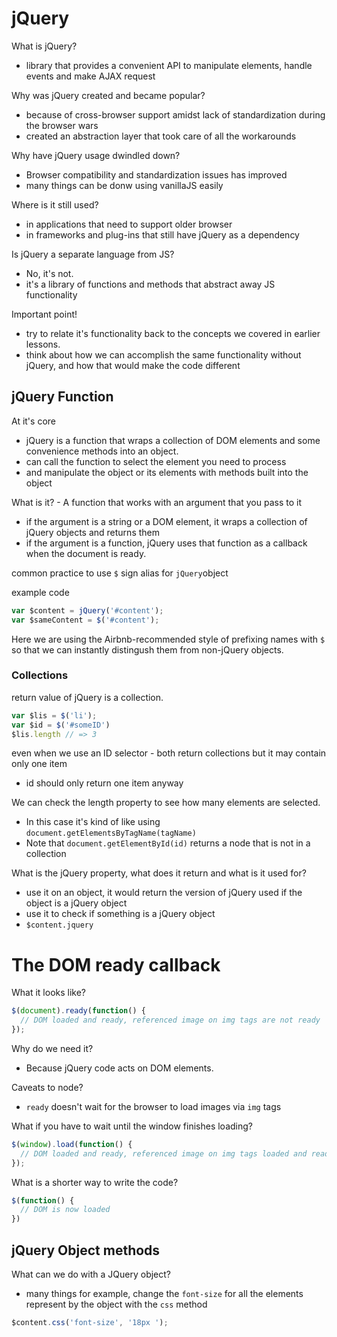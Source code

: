 # jQuery

What is jQuery? 
- library that provides a convenient API to manipulate elements, handle events and make AJAX request

Why was jQuery created and became popular? 
- because of cross-browser support amidst lack of standardization during the browser wars
- created an abstraction layer that took care of all the workarounds

Why have jQuery usage dwindled down?
- Browser compatibility and standardization issues has improved
- many things can be donw using vanillaJS easily

Where is it still used? 
- in applications that need to support older browser
- in frameworks and plug-ins that still have jQuery as a dependency

Is jQuery a separate language from JS? 
- No, it's not.
- it's a library of functions and methods that abstract away JS functionality

Important point!
- try to relate it's functionality back to the concepts we covered in earlier lessons.
- think about how we can accomplish the same functionality without jQuery, and how that would make the code different

## jQuery Function

At it's core
- jQuery is a function that wraps a collection of DOM elements and some convenience methods into an object. 
- can call the function to select the element you need to process
- and manipulate the object or its elements with methods built into the object

What is it? - A function that works with an argument that you pass to it
- if the argument is a string or a DOM element, it wraps a collection of jQuery objects and returns them
- if the argument is a function, jQuery uses that function as a callback when the document is ready. 

common practice to use `$` sign alias for `jQuery`object 

example code
```javascript
var $content = jQuery('#content'); 
var $sameContent = $('#content');
```
Here we are using the Airbnb-recommended style of prefixing names with `$` so that we can instantly distingush them from non-jQuery objects. 

### Collections

return value of jQuery is a collection. 
```javascript
var $lis = $('li');
var $id = $('#someID')
$lis.length // => 3
``` 
even when we use an ID selector - both return collections but it may contain only one item
- id should only return one item anyway

We can check the length property to see how many elements are selected.

- In this case it's kind of like using `document.getElementsByTagName(tagName)`
- Note that `document.getElementById(id)` returns a node that is not in a collection

What is the jQuery property, what does it return and what is it used for? 
- use it on an object, it would return the version of jQuery used if the object is a jQuery object
- use it to check if something is a jQuery object
- `$content.jquery`

# The DOM ready callback 

What it looks like? 
```javascript
$(document).ready(function() {
  // DOM loaded and ready, referenced image on img tags are not ready
});
```


Why do we need it? 
- Because jQuery code acts on DOM elements. 

Caveats to node? 
- `ready` doesn't wait for the browser to load images via `img` tags

What if you have to wait until the window finishes loading? 
```javascript
$(window).load(function() {
  // DOM loaded and ready, referenced image on img tags loaded and ready
});
```

What is a shorter way to write the code? 
```javascript
$(function() {
  // DOM is now loaded
})
```

## jQuery Object methods

What can we do with a JQuery object? 
- many things for example, change the `font-size` for all the elements represent by the object with the `css` method

```javascript
$content.css('font-size', '18px ');
```












